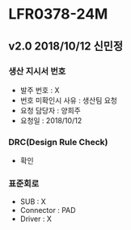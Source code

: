 # LFR0378-24M

## v2.0 2018/10/12 신민정

### 생산 지시서 번호
* 발주 번호 : X
* 번호 미확인시 사유 : 생산팀 요청
* 요청 담당자 : 양희주
* 요청일 : 2018/10/12

### DRC(Design Rule Check)
* 확인

### 표준회로
* SUB : X
* Connector : PAD
* Driver : X

